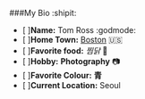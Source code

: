 ###My Bio :shipit:
 - [ ]**Name:** Tom Ross :godmode:
 - [ ]**Home Town:** [Boston](http://www.boston.com) :us:
 - [ ]**Favorite food:** *찜닭* :curry:
 - [ ]**Hobby:** **Photography** :camera:
 - [ ]**Favorite Colour:** **青**
 - [ ]**Current Location:** Seoul
